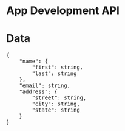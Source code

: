 # App Development API

# Data
<pre>
{
    "name": {
        "first": string,
        "last": string
    },
    "email": string,
    "address": {
        "street": string,
        "city": string,
        "state": string
    }
}
</pre>